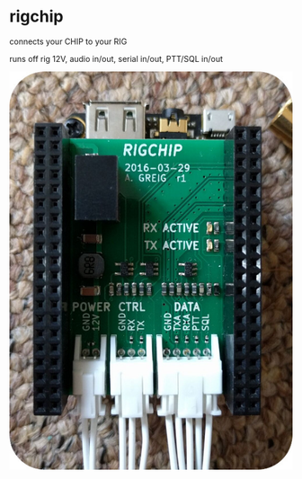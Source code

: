 # rigchip

connects your CHIP to your RIG

runs off rig 12V, audio in/out, serial in/out, PTT/SQL in/out

![rigchip glamor shot](rigchip.jpg)
